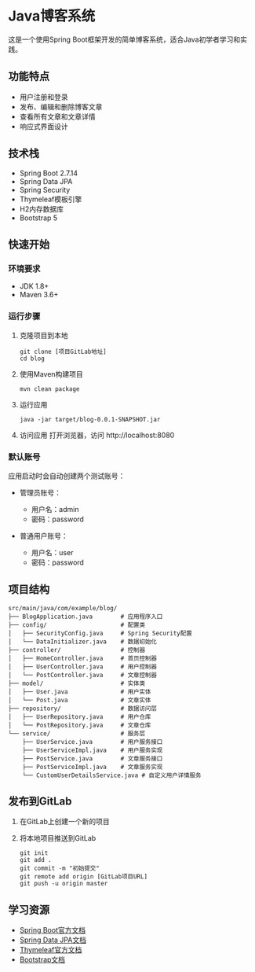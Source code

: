 # Java博客系统

这是一个使用Spring Boot框架开发的简单博客系统，适合Java初学者学习和实践。

## 功能特点

- 用户注册和登录
- 发布、编辑和删除博客文章
- 查看所有文章和文章详情
- 响应式界面设计

## 技术栈

- Spring Boot 2.7.14
- Spring Data JPA
- Spring Security
- Thymeleaf模板引擎
- H2内存数据库
- Bootstrap 5

## 快速开始

### 环境要求

- JDK 1.8+
- Maven 3.6+

### 运行步骤

1. 克隆项目到本地
   ```
   git clone [项目GitLab地址]
   cd blog
   ```

2. 使用Maven构建项目
   ```
   mvn clean package
   ```

3. 运行应用
   ```
   java -jar target/blog-0.0.1-SNAPSHOT.jar
   ```

4. 访问应用
   打开浏览器，访问 http://localhost:8080

### 默认账号

应用启动时会自动创建两个测试账号：

- 管理员账号：
  - 用户名：admin
  - 密码：password

- 普通用户账号：
  - 用户名：user
  - 密码：password

## 项目结构

```
src/main/java/com/example/blog/
├── BlogApplication.java        # 应用程序入口
├── config/                     # 配置类
│   ├── SecurityConfig.java     # Spring Security配置
│   └── DataInitializer.java    # 数据初始化
├── controller/                 # 控制器
│   ├── HomeController.java     # 首页控制器
│   ├── UserController.java     # 用户控制器
│   └── PostController.java     # 文章控制器
├── model/                      # 实体类
│   ├── User.java               # 用户实体
│   └── Post.java               # 文章实体
├── repository/                 # 数据访问层
│   ├── UserRepository.java     # 用户仓库
│   └── PostRepository.java     # 文章仓库
└── service/                    # 服务层
    ├── UserService.java        # 用户服务接口
    ├── UserServiceImpl.java    # 用户服务实现
    ├── PostService.java        # 文章服务接口
    ├── PostServiceImpl.java    # 文章服务实现
    └── CustomUserDetailsService.java # 自定义用户详情服务
```

## 发布到GitLab

1. 在GitLab上创建一个新的项目

2. 将本地项目推送到GitLab
   ```
   git init
   git add .
   git commit -m "初始提交"
   git remote add origin [GitLab项目URL]
   git push -u origin master
   ```

## 学习资源

- [Spring Boot官方文档](https://spring.io/projects/spring-boot)
- [Spring Data JPA文档](https://spring.io/projects/spring-data-jpa)
- [Thymeleaf官方文档](https://www.thymeleaf.org/documentation.html)
- [Bootstrap文档](https://getbootstrap.com/docs/5.1/getting-started/introduction/) 